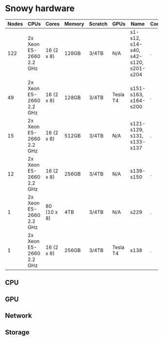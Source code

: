 # Snowy hardware

Nodes    | CPUs    |  Cores |  Memory     | Scratch    | GPUs | Name | Comment
--------------- | --------------- | --------------- | --------------- |--------------- |--------------- |--------------- |---------------
122 |  2x Xeon E5-2660 2.2 GHz  | 16 (2 x 8)    | 128GB | 3/4TB | N/A | s1-s12, s14-s40, s42-s120, s201-s204| .
49 |  2x Xeon E5-2660 2.2 GHz  | 16 (2 x 8)    | 128GB | 3/4TB | Tesla T4 | s151-s163, s164-s200| .
15 |  2x Xeon E5-2660 2.2 GHz  | 16 (2 x 8)    | 512GB | 3/4TB | N/A | s121-s129, s131, s133-s137 |.
12 |  2x Xeon E5-2660 2.2 GHz  | 16 (2 x 8)    | 256GB | 3/4TB | N/A | s139-s150 | .
1 |  2x Xeon E5-2660 2.2 GHz  | 80 (10 x 8)    | 4TB | 3/4TB | N/A | s229 | .
1 |  2x Xeon E5-2660 2.2 GHz  | 16 (2 x 8)    | 256GB | 3/4TB | Tesla T4 | s138 | .


## CPU

## GPU

## Network

## Storage
